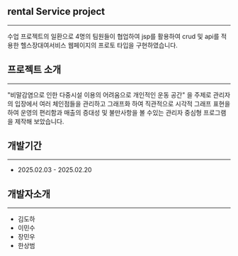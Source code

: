 ## rental Service project 
-----------
수업 프로젝트의 일환으로 4명의 팀원들이 협업하여 jsp를 활용하여 crud 및 api를 적용한 헬스장대여서비스 웹페이지의 프로토 타입을 구현하였습니다.

## 프로젝트 소개
-------------------
"비말감염으로 인한 다중시설 이용의 어려움으로 개인적인 운동 공간" 을 주제로 관리자의 입장에서 여러 체인점들을 관리하고 그래프화 하여 
직관적으로 시각적 그래프 표현을 하여 운영의 편리함과 매출의 증대성 및 불만사항을 볼 수있는 관리자 중심형 프로그램을 제작해 보았습니다.

## 개발기간
-------------------------------------
+ 2025.02.03 - 2025.02.20

## 개발자소개
-----------------------
+ 김도하
+ 이민수
+ 장민우
+ 한상범
